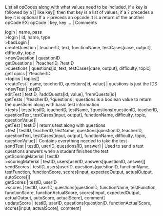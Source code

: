 List all opCodes along with what values need to be included, if a key is followed by a [] like key[] then that key is a list of values, if a ? precedes a key it is optional
If a > preceds an opcode it is a return of the another opCode
EX: opCode | key, key ... | Comments

login | name, pass<br/>
\>login | id, name, type<br/>
\>badLogin |<br/>
createQuestion | teacherID, text, functionName, testCases[case, output], difficulty, topic<br/>
\>newQuestion | questionID<br/>
getQuestions | ?teacherID, ?testID<br/>
\>questions | questions[id, text, testCases[case, output], difficulty, topic]<br/>
getTopics | ?teacherID<br/>
\>topics | topics[]<br/>
createTest | name, teacherID, questions[id, value] | questions is just the IDS<br/>
\>newTest | testID<br/>
editTest | testID, ?addQuests[id, value], ?remQuests[id]<br/>
getTests | ?teacherID, ?questions | questions is a boolean value to return the questions along with basic test information<br/>
\>tests | tests[testID, teacherID, testName, ?questions[questionID, teacherID, questionText, testCases[input, output], functionName, difficulty, topic, questionValue]]<br/>
getTest | testID | returns test along with questions<br/>
\>test | testID, teacherID, testName, questions[questionID, teacherID, questionText, testCases[input, output], functionName, difficulty, topic, questionValue] | Contains everything needed to take the test<br/>
sendTest | testID, userID, questions[ID, answer] | Used to send a test questions answers when a student finishes the test<br/>
getScoringMaterial | testID<br/>
\>scoringMaterial | testID, users[userID, answers[questionID, answer]]<br/>
sendScores | testID, users[userID, questions[questionID, functionName, testFunction, functionScore, scores[input, expectedOutput, actualOutput, autoScore]]]<br/>
getScores | testID, userID<br/>
\>scores | testID, userID, questions[questionID, functionName, testFunction, functionScore, functionActualScore, scores[input, expectedOutput, actualOutput, autoScore, actualScore], comment]<br/>
updateScore | testID, userID, questions[questionID, functionActualScore, scores[input, actualScore], comment]<br/>
